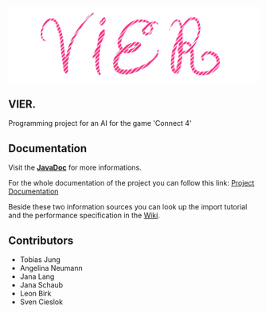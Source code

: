 ![Logo](https://raw.githubusercontent.com/SvenC56/vierpunkt/master/bin/de/dhbw/vierpunkt/gui/ueberschrift.jpg)
## VIER.

Programming project for an AI for the game 'Connect 4'

## Documentation

Visit the [**JavaDoc**](https://htmlpreview.github.io/?https://github.com/SvenC56/vierpunkt/blob/master/doc/index.html) for more informations.

For the whole documentation of the project you can follow this link: [Project Documentation](https://github.com/SvenC56/vierpunkt/blob/master/Bundle_Dokumentation/BundleDokumentation_Gruppe4_WWI14SCA.pdf) 

Beside these two information sources you can look up the import tutorial and the performance specification in the [Wiki](https://github.com/SvenC56/vierpunkt/wiki). 

## Contributors

* Tobias Jung
* Angelina Neumann
* Jana Lang
* Jana Schaub
* Leon Birk
* Sven Cieslok
